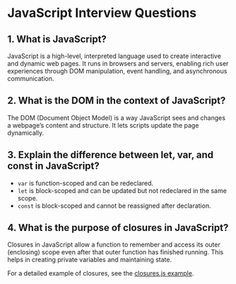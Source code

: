 # JavaScript Interview Questions

## 1. What is JavaScript?
JavaScript is a high-level, interpreted language used to create interactive and dynamic web pages. It runs in browsers and servers, enabling rich user experiences through DOM manipulation, event handling, and asynchronous communication.

## 2. What is the DOM in the context of JavaScript?
The DOM (Document Object Model) is a way JavaScript sees and changes a webpage’s content and structure. It lets scripts update the page dynamically.

## 3. Explain the difference between let, var, and const in JavaScript?

- `var` is function-scoped and can be redeclared.  
- `let` is block-scoped and can be updated but not redeclared in the same scope.  
- `const` is block-scoped and cannot be reassigned after declaration.

## 4. What is the purpose of closures in JavaScript?

Closures in JavaScript allow a function to remember and access its outer (enclosing) scope even after that outer function has finished running. This helps in creating private variables and maintaining state.

For a detailed example of closures, see the [closures.js example](./closures.js).
